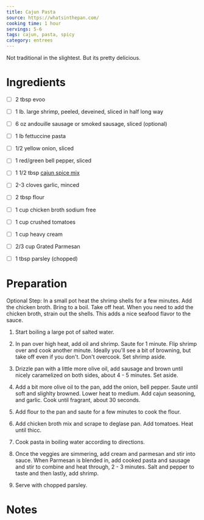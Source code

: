 ```yaml
---
title: Cajun Pasta
source: https://whatsinthepan.com/
cooking time: 1 hour
servings: 5-6
tags: cajun, pasta, spicy
category: entrees
---
```


Not traditional in the slightest. But its pretty delicious.

Ingredients
===========

* [ ] 2 tbsp evoo
* [ ] 1 lb. large shrimp, peeled, deveined, sliced in half long way
* [ ] 6 oz andouille sausage or smoked sausage, sliced (optional)
* [ ] 1 lb fettuccine pasta
* [ ] 1/2 yellow onion, sliced
* [ ] 1 red/green bell pepper, sliced
* [ ] 1 1/2 tbsp [cajun spice mix](../spice_mix/cajun_spice_mix.md) 
* [ ] 2-3 cloves garlic, minced
* [ ] 2 tbsp flour
* [ ] 1 cup chicken broth sodium free
* [ ] 1 cup crushed tomatoes
* [ ] 1 cup heavy cream
* [ ] 2/3 cup Grated Parmesan
* [ ] 1 tbsp parsley (chopped)


Preparation
===========
Optional Step: In a small pot heat the shrimp shells for a few minutes. Add the chicken broth. Bring to a boil. Take off heat. When you need to add the chicken broth, strain out the shells. This adds a nice seafood flavor to the sauce.

1. Start boiling a large pot of salted water.

2. In pan over high heat, add oil and shrimp. Saute for 1 minute. Flip shrimp over and cook another minute. Ideally you'll see a bit of browning, but take off even if you don't. Don't overcook. Set shrimp aside. 

3. Drizzle pan with a little more olive oil, add sausage and brown until nicely caramelized on both sides, about 4 - 5 minutes. Set aside.

4. Add a bit more olive oil to the pan, add the onion, bell pepper. Saute until soft and slighlty browned. Lower heat to medium. Add cajun seasoning, and garlic. Cook until fragrant, about 30 seconds. 

5. Add flour to the pan and saute for a few minutes to cook the flour.

6. Add chicken broth mix and scrape to deglase pan. Add tomatoes. Heat until thicc.

7. Cook pasta in boiling water according to directions.

8. Once the veggies are simmering, add cream and parmesan and stir into sauce. When Parmesan is blended in, add cooked pasta and sausage and stir to combine and heat through, 2 - 3 minutes. Salt and pepper to taste and then lastly, add shrimp.

9. Serve with chopped parsley.


Notes
=====
